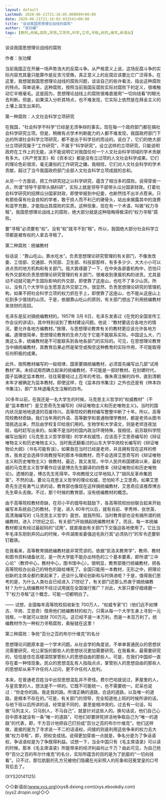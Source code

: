 ```yaml
---
layout: default
Lastmod: 2020-06-21T21:16:05.008099+00:00
date: 2020-06-21T21:16:03.031541+00:00
title: "谈谈我国思想理论战线的腐败"
author: "张功耀"
tags: [教材,统编,腐败,思想,艾思奇,科学,立项,寻租,研究,编写,新语丝]
---
```


谈谈我国思想理论战线的腐败

作者：张功耀

当前我国正在开展一场声势浩大的反腐斗争。从严格意义上说，这场反腐斗争的实际内容充其量只能算作是反贪污受贿，真正意义上的反腐应该要比它广泛得多。在这里，我想就我国思想理论战线的腐败问题，谈谈自己的些许看法，指出这种腐败的特点。简单说来，这种腐败，按照当前我国反腐败实际对腐败下的定义，很难触动它半根毫毛。这是因为，思想理论战线上的腐败很难直接用“一切向钱看”的眼光去判断。但是，如果深入分析其特点，也不难发现，它实际上依然是在拜金主义的土壤上滋生出来的。

第一种腐败：人文社会科学立项研究

在我国，“社会科学不科学”已经是无须争辩的事实。现在每一个政府部门都在搞社会科学研究立项。但是，稍微有点学术判断能力的人都不难发现，我国政府部门下达的所谓社会科学立项研究，都不是出于科学目的而设的。说白了，它们的绝大部分立项研究属于“工作研究”，不属于“科学研究”。设立这样的立项研究，只能说明政府在工作上的无能，决不能说明它对我国任何一个人文社会科学领域的学术贡献有多大。《共产党宣言》和《资本论》都是没有立过项的人文社会科学成果。它们的理论色彩很浓，毫无庸俗的工作研究之嫌。我相信，它们对人文社会科学的学术贡献，超过了当今我国政府部门全部人文社会科学立项成就的总和。

从另一个方面说，把工作研究冠之以科学研究，蕴含了相当多的腐败。说得穿凿一点，所谓“领导干部带头搞科研”，实际上就是领导干部带头瓜分国家财政。打着社会科学研究的招牌瓜分国家财政，即使举报到中纪委，也断然找不出半点茬来。只有那些葆有社会良知的学者，敢于损人而不利己的硬骨头，站出来揭露其中的浪费和滥竽充数，才能指出其腐败的实质。这种现象，现在有一个术语，叫做“权力寻租”。我国思想理论战线上的腐败，绝大部分就是这种隐晦得极深的“权力寻租”腐败。

要“寻租”必须要有“权”。没有“权”就寻不到“租”。所以，我国绝大部分社会科学立项都是被有权的人拿去寻租了。

第二种腐败：统编教材

俗话说：“靠山吃山，靠水吃水”。负责思想理论研究管理的有关部门，不像发改委、工信部、交通部、外贸部、卫生部、科技部那样，有多多少少、大大小小可以进点贡的地方机构和有关部门。我大致琢磨了一下，在中央各部委机构中，恐怕只有外交部和负责思想理论研究管理的有关部门，很难收到隶属机构的进贡。尤其是动不动就可能产生国际影响的外交部，即使靠了这座山，也吃不了多少山货。所以，没有几个大学毕业生愿意去外交部工作。很显然，负责思想理论研究的管理机构，如果不把社会科学立项的权力抓在手上，即使靠了这座山，也不能从这座山上吃到多少值钱的山货。于是，依据靠山吃山的原则，有关部门想出了利用统编教材来敛财的高招。

毛泽东是反对搞统编教材的。1957年 3月 6日，毛泽东发表过《在党的全国宣传工作会议的讲话》，其中特别谈到了教材建设问题。他说：“教材要适合各地方的情况，要允许各地方编教材。”按理，与思想理论教育有关的教材更应该允许各地方编。道理很简单，思想理论教育的生命力在于它能不能联系实际。中国这么大，门类这么多，统编教材是不可能联系到各地各部门的实际的。可见，在思想理论教育当中搞统编教材，其教育后果必然是架空或掏空这种教育的实际作用，不可能取得任何积极的成果。

此外，按照教材编写的一般规律，国家要搞统编教材，必须首先编写出几部“试用教材”来。未经试用而确立起来的统编教材，不可能是一部好教材。在封建时代，国子监确定监本教材，往往需要经过上百年的考验。像朱熹注解的四书，直到清朝末年才被确定为监本教材。即使这样，在《监本四书集注》之外也还是有《林本四书集注》，即广东林退庵先生注解的四书。

30多年以前，在我还是一名大学生的时候，马克思主义哲学的“权威教材”（不是“监本教材”）是艾思奇先生编写的《辩证唯物主义和历史唯物主义》。当时的国内状况是地地道道的百废待兴。高等院校的教材编写整整中断了十年。所以，高等院校教材奇缺。我们当年用的外语、高等数学和普通物理学教材，都是老师从图书馆挑选出来，然后由学校复印给我们用的。生物学和大学语文，则是老师连夜加班，临时赶写出来的。如果不是当时的国内政治环境特殊，我相信，前苏联科学院编写出版的《马克思主义哲学原理》的学术权威性，应该高于艾思奇编写的《辩证唯物主义和历史唯物主义》。当时我还翻看过的山东大学华岗校长编写的《辩证唯物论大纲》（书名可能有误）。如果我在当时已经是老师，并且拥有现在这样的修炼，我肯定会选择华岗教授写的那本书做教材，而不会选择艾思奇写的《辩证唯物主义和历史唯物主义》做教材。最近，我又发现，中华人民共和国建政以来，最权威的马克思主义哲学著作应该是博古先生翻译的四卷本《辩证唯物论和历史唯物论》。遗憾的是，博古先生死得早。华岗教授又过早地陷入了“胡风反革命集团案”。不然的话，要论马克思主义哲学的理论权威，恐怕轮不上艾思奇。如果艾思奇先生还有勇气让贤的话，教育部也像现在这样搞统编教材，艾思奇应该推荐博古先生牵头去做。不过，那个时候的教育部，没有统编教材的概念。

由于高等院校教材奇缺，在邓小平的倡导和鼓励下，各高等院校纷纷联合起来开始编写本系统自己的教材。于是，进入 80年代以后，就有肖前、李秀林、张世英、高清海编写的《马克思主义哲学》面世。就我所知，当时教育部也没有搞所谓的统编教材。进入 21世纪之后，有关部门开始搞起统编教材来了。而且，每一本统编教材都没有经过最起码的“试用”，就直接由有关部门下文强迫各地使用了。它比当年毛泽东刚到井冈山的时候，中共湖南省委强迫毛执行其“必须执行”的军令还要斩钉截铁。

在我看来，高等教育搞统编教材是非常荒谬的。依据“凯洛夫教育学”，教师、教材和图书资料储备状况，是一所大学能不能办出特色的三个基本要素，即所谓“三中心论”（教师中心，教材中心，图书馆中心）。很明显，教育部推行统编教材，把各高等院校办出自己的特色的路给堵死了。全国只能用一本教材，无形之中，把理论创新的主体全都约束起来了，还谈什么理论创新和与时俱进呢？于是，值得我们思考的是，为什么人类社会已经进入 21世纪了，有关部门还那么热衷于搞统编教材？为什么统编教材不经过试用就在全国强行推广？对此，大家只要仔细琢磨一下“权力寻租”这个概念，可能一切都明白了。

—— 试想，全国每年高等院校招收新生 700万人，“权威专家”们（他们远不如博古、华岗、艾思奇）借用他们统编教材的权力，只需从每一个大学生身上寻到一元钱租，一年就可以敛财 700万元。这已经不是一本万利，而是一本百万利了。统编教材作为一种权力寻租腐败，奥秘就在这里！

第三种腐败：争抢“百分之百的布尔什维克”的名分

思想理论问题原本是一个学术问题。从社会学的角度说，不单单普通民众的思想状况需要研究，吃公家饭的那些人的思想状况更加需要研究。在我看来，最需要研究的，恰恰是住在高楼深院掌管别人的思想自由的那些人。可是，在我们中国却一直存在着一种怪现象。民众的思想混乱有人指指点点，掌管别人的思想自由的那些人的思想却从来不许任何人过问，更不许任何人批判。

本来，在普通老百姓当中出现思想混乱并不奇怪。费尔巴哈就说过，茅屋里的人，与皇宫里的人，想法是不一样的。它既不可能统一，也不需要统一。尼采也说过：“你走你的路。我走我的路。所谓正确的道路，合适的道路，以及唯一的道路，是根本不存在的。”可是，有关部门的领导，完全知道他上班的时候所讲的话，与他下班以后所讲的话，经常是不同的，甚至是相冲突的。过去有一句话，叫做“马列主义，只马别人，不马自己”，就是针对这些人的。换句话说，他们自己心目中原本就没有一条“唯一的道路”，可他们却要拼死拼活地争取自己为“唯一的道路”的代表，即，千方百计地把自己打扮成“百分之百的布尔什维克”。他们这样做，直接的是为了寻求说一不二的话语权，间接的则是利用这些争来的权力去大搞“权力寻租”，即，把权变成钱。说得更加穿凿一点就是，争名分是为了争话语权，争话语权是为了争既得利益。试想一下，当全中国只有《毛主席语录》可以读的时候，那本《毛主席语录》所能带来的经济利益何止千万？由此可见，为自己抢夺“百分之百的布尔什维克”的名分，实际所蕴含的目的是为了肮脏的“一切向钱看”。只不过，那位肮脏的孔方兄被他们隐藏在光彩照人的形象和冠冕堂皇的口号背后去了。

(XYS20141125)

◇◇新语丝(www.xys.org)(xys8.dxiong.com)(xys.ebookdiy.com)(xys2.dropin.org)◇◇

